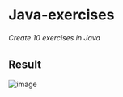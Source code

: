 # Java-exercises
###### Create 10 exercises in Java 

## Result

![image](https://github.com/AmandaDev25/Java-exercises/assets/138495890/6c91dfe0-3817-4a79-9088-ae5d86f82b30)




